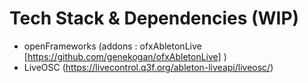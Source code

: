 #  Tech Stack & Dependencies (WIP)

- openFrameworks (addons : ofxAbletonLive [https://github.com/genekogan/ofxAbletonLive] )
- LiveOSC (https://livecontrol.q3f.org/ableton-liveapi/liveosc/)
